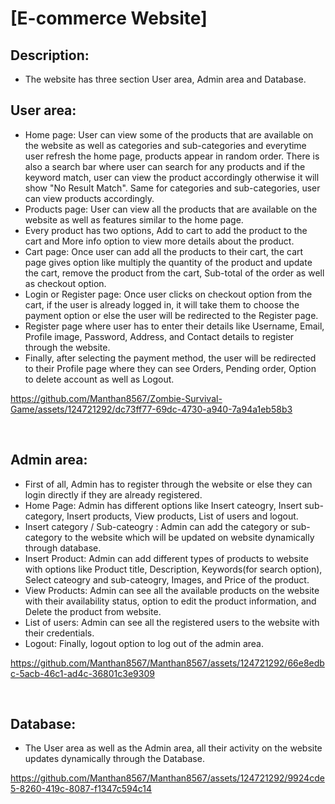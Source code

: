 
# [E-commerce Website]

## Description:
- The website has three section User area, Admin area and Database.

## User area:
- Home page: User can view some of the products that are available on the website as well as categories and sub-categories and everytime user refresh the home page, products appear in random order. There is also a search bar where user can search for any products and if the keyword match, user can view the product accordingly otherwise it will show "No Result Match". Same for categories and sub-categories, user can view products accordingly.
- Products page: User can view all the products that are available on the website as well as features similar to the home page.
- Every product has two options, Add to cart to add the product to the cart and More info option to view more details about the product.
- Cart page: Once user can add all the products to their cart, the cart page gives option like multiply the quantity of the product and update the cart, remove the product from the cart, Sub-total of the order as well as checkout option.
- Login or Register page: Once user clicks on checkout option from the cart, if the user is already logged in, it will take them to choose the payment option or else the user will be redirected to the Register page.
- Register page where user has to enter their details like Username, Email, Profile image, Password, Address, and Contact details to register through the website.
- Finally, after selecting the payment method, the user will be redirected to their Profile page where they can see Orders, Pending order, Option to delete account as well as Logout.


https://github.com/Manthan8567/Zombie-Survival-Game/assets/124721292/dc73ff77-69dc-4730-a940-7a94a1eb58b3

</br>

## Admin area:
- First of all, Admin has to register through the website or else they can login directly if they are already registered.
- Home Page: Admin has different options like Insert cateogry, Insert sub-category, Insert products, View products, List of users and logout.
- Insert category / Sub-cateogry : Admin can add the category or sub-category to the website which will be updated on website dynamically through database.
- Insert Product: Admin can add different types of products to website with options like Product title, Description, Keywords(for search option), Select cateogry and sub-cateogry, Images, and Price of the product.
- View Products: Admin can see all the available products on the website with their availability status, option to edit the product information, and Delete the product from website.
- List of users: Admin can see all the registered users to the website with their credentials.
- Logout: Finally, logout option to log out of the admin area.


https://github.com/Manthan8567/Manthan8567/assets/124721292/66e8edbc-5acb-46c1-ad4c-36801c3e9309

<br/>

## Database:
- The User area as well as the Admin area, all their activity on the website updates dynamically through the Database.


https://github.com/Manthan8567/Manthan8567/assets/124721292/9924cde5-8260-419c-8087-f1347c594c14

<br/>








